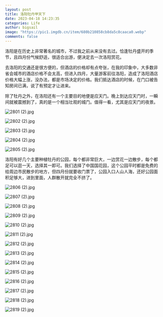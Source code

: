 ```yaml
---
layout: post
title: 洛阳牡丹甲天下
date: 2023-04-18 14:23:35
categories: Life
author: bigsail
image: "https://pic1.imgdb.cn/item/680b210858cb8da5c8caaca0.webp"
comments: false
---
```

洛阳是在历史上非常著名的城市，不过我之前从来没有去过。恰逢牡丹盛开的季节，且四月份气候舒适，很适合出游，便决定去一次洛阳赏花。

去洛阳的交通还是很方便的，但酒店的价格却有点夸张，在我的印象中，大多数非省会城市的酒店价格不会太高，但进入四月，大量游客前往洛阳，造成了洛阳酒店价格大幅上涨，没办法，都是市场决定的价格。我们抵达酒店的时候，在门口被告知房间已满，说了有预定才让进来。

除了牡丹之外，在洛阳还有一个主要目的地便是应天门。晚上到达应天门时，一瞬间就被震撼到了，真的是一个相当壮观的城门。值得一看，尤其是应天门的夜景。

<!--![](https://ucarecdn.com/f94d180b-8c30-434e-9261-0e10e1d335df/2801.jpg)
![](https://ucarecdn.com/fb58f827-9066-48ac-9ba7-5fa7df57d187/2802.jpg)
![](https://ucarecdn.com/b527b467-f98d-47e9-bc70-ca32d48989c3/2803.jpg)
![](https://ucarecdn.com/98b6075c-fd7a-4fdc-87c8-18016e013a74/2804.jpg)
![](https://ucarecdn.com/b1b88916-ddc3-413f-a985-3a57349d04c3/2805.jpg)-->
![2801 (2).jpg](https://img.ksmoe.eu.org/v2/ohfpBlS.jpeg)

![2802 (2).jpg](https://img.ksmoe.eu.org/v2/f4aZklr.jpeg)

![2803 (2).jpg](https://img.ksmoe.eu.org/v2/eRdLlVB.jpeg)

![2804 (2).jpg](https://img.ksmoe.eu.org/v2/ikpT4Ij.jpeg)

![2805 (2).jpg](https://img.ksmoe.eu.org/v2/tr8iaum.jpeg)

洛阳有好几个主要种植牡丹的公园，每个都非常巨大，一边赏花一边散步，每个都足可以逛一天，选择其一即可。我们选择了中国国花园，这个公园平时都是免费的给周边市民散步的地方，但四月份就要收门票了，公园入口人山人海，还好公园面积足够大，进到里面，人群散开就完全不挤了。

<!--![](https://ucarecdn.com/0686a407-97c0-4ab9-ae83-4ea62dd815de/2806.jpg)
![](https://ucarecdn.com/df95870d-8710-4596-88b5-dc223eb8e8ab/2807.jpg)
![](https://ucarecdn.com/c77d0b07-fd3f-477a-8f8e-1e07c7e42277/2808.jpg)
![](https://ucarecdn.com/7775e662-d5a4-4af0-835b-5841d789fe27/2809.jpg)
![](https://ucarecdn.com/68877e2a-83b8-402e-9e98-9af48810855a/2810.jpg)
![](https://ucarecdn.com/04e715e6-d9ae-43c4-b378-36bdea98c20a/2811.jpg)
![](https://ucarecdn.com/7ec42bc1-9b1c-4bfd-8c4d-de34a85275db/2812.jpg)
![](https://ucarecdn.com/e4763b23-7906-4187-9121-b546734b0843/2813.jpg)
![](https://ucarecdn.com/d74acf1a-ea91-46dd-8ba2-5a20e2ed7ee3/2814.jpg)
![](https://ucarecdn.com/6432b29c-f352-47f3-a7ca-100466fa7e79/2815.jpg)
![](https://ucarecdn.com/1f7151aa-0c36-494e-afe1-deb135bdf0b6/2816.jpg)
![](https://ucarecdn.com/2cc24af6-d9e6-46bb-b0c4-c16e08dcedad/2817.jpg)
![](https://ucarecdn.com/ed891586-9c82-4122-a38e-1d3922b4f256/2818.jpg)
![](https://ucarecdn.com/63475791-1a2a-49d6-baec-346a8535c1d3/2819.jpg)-->
![2806 (2).jpg](https://img.ksmoe.eu.org/v2/ez2hZk7.jpeg)

![2807 (2).jpg](https://img.ksmoe.eu.org/v2/l9ryFkK.jpeg)

![2808 (2).jpg](https://img.ksmoe.eu.org/v2/MapIxNz.jpeg)

![2809 (2).jpg](https://img.ksmoe.eu.org/v2/5N6Tdxd.jpeg)

![2810 (2).jpg](https://img.ksmoe.eu.org/v2/ctElfTJ.jpeg)

![2811 (2).jpg](https://img.ksmoe.eu.org/v2/E1CQCBO.jpeg)

![2812 (2).jpg](https://img.ksmoe.eu.org/v2/KuQQPtj.jpeg)

![2813 (2).jpg](https://img.ksmoe.eu.org/v2/WzDX9zH.jpeg)

![2814 (2).jpg](https://img.ksmoe.eu.org/v2/lMdDg30.jpeg)

![2815 (2).jpg](https://img.ksmoe.eu.org/v2/rQ1rXqI.jpeg)

![2816 (2).jpg](https://img.ksmoe.eu.org/v2/WCPVxZz.jpeg)

![2817 (2).jpg](https://img.ksmoe.eu.org/v2/Lr1A43C.jpeg)

![2818 (2).jpg](https://img.ksmoe.eu.org/v2/D85D8zf.jpeg)

![2819 (2).jpg](https://img.ksmoe.eu.org/v2/92sCi4v.jpeg)

